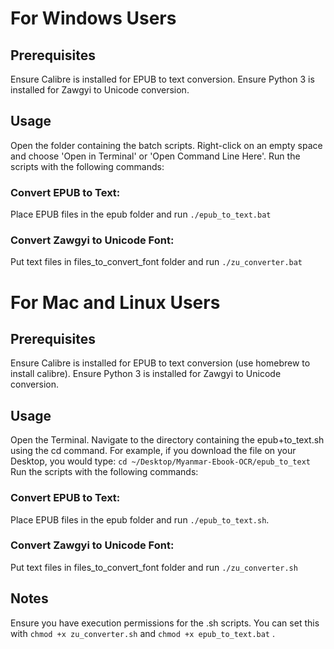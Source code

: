 # For Windows Users

## Prerequisites

Ensure Calibre is installed for EPUB to text conversion.
Ensure Python 3 is installed for Zawgyi to Unicode conversion.

## Usage

Open the folder containing the batch scripts.
Right-click on an empty space and choose 'Open in Terminal' or 'Open Command Line Here'.
Run the scripts with the following commands:
### Convert EPUB to Text: 
Place EPUB files in the epub folder and run 
``
./epub_to_text.bat
``
### Convert Zawgyi to Unicode Font: 
Put text files in files_to_convert_font folder and run 
``
./zu_converter.bat
``


# For Mac and Linux Users
## Prerequisites
Ensure Calibre is installed for EPUB to text conversion (use homebrew to install calibre).
Ensure Python 3 is installed for Zawgyi to Unicode conversion.

## Usage
Open the Terminal.
Navigate to the directory containing the epub+to_text.sh using the cd command. For example, if you download the file on your Desktop, you would type: `cd ~/Desktop/Myanmar-Ebook-OCR/epub_to_text`
Run the scripts with the following commands:

### Convert EPUB to Text: 
Place EPUB files in the epub folder and run ``./epub_to_text.sh``.
### Convert Zawgyi to Unicode Font: 
Put text files in files_to_convert_font folder and run ``./zu_converter.sh``

## Notes
Ensure you have execution permissions for the .sh scripts. You can set this with ``chmod +x zu_converter.sh`` and ``chmod +x epub_to_text.bat`` .

